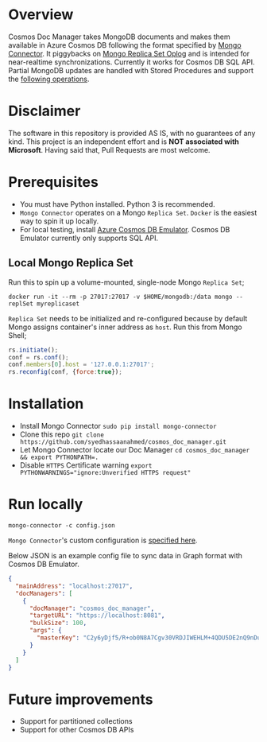 # Overview
Cosmos Doc Manager takes MongoDB documents and makes them available in Azure Cosmos DB following the format specified by [Mongo Connector](https://github.com/mongodb-labs/mongo-connector/wiki/Writing-Your-Own-DocManager). It piggybacks on [Mongo Replica Set Oplog](https://docs.mongodb.com/manual/core/replica-set-oplog/) and is intended for near-realtime synchronizations. Currently it works for Cosmos DB SQL API. Partial MongoDB updates are handled with Stored Procedures and support the [following operations](https://github.com/syedhassaanahmed/cosmos_doc_manager/blob/10f19dace233a7e44c53a9eea3c44dcbd050f125/mongo_connector/doc_managers/cosmos_partial_update.py#L11).

# Disclaimer
The software in this repository is provided AS IS, with no guarantees of any kind. This project is an independent effort and is **NOT associated with Microsoft**. Having said that, Pull Requests are most welcome.

# Prerequisites
- You must have Python installed. Python 3 is recommended.
- `Mongo Connector` operates on a Mongo `Replica Set`. `Docker` is the easiest way to spin it up locally.
- For local testing, install [Azure Cosmos DB Emulator](https://docs.microsoft.com/en-us/azure/cosmos-db/local-emulator). Cosmos DB Emulator currently only supports SQL API.

## Local Mongo Replica Set
Run this to spin up a volume-mounted, single-node Mongo `Replica Set`;
```
docker run -it --rm -p 27017:27017 -v $HOME/mongodb:/data mongo --replSet myreplicaset
```

`Replica Set` needs to be initialized and re-configured because by default Mongo assigns container's inner address as `host`. Run this from Mongo Shell;
```javascript
rs.initiate(); 
conf = rs.conf();
conf.members[0].host = '127.0.0.1:27017';
rs.reconfig(conf, {force:true});
```

# Installation
- Install Mongo Connector `sudo pip install mongo-connector`
- Clone this repo `git clone https://github.com/syedhassaanahmed/cosmos_doc_manager.git`
- Let Mongo Connector locate our Doc Manager `cd cosmos_doc_manager && export PYTHONPATH=.`
- Disable `HTTPS` Certificate warning `export PYTHONWARNINGS="ignore:Unverified HTTPS request"`

# Run locally
`mongo-connector -c config.json`

`Mongo Connector`'s custom configuration is [specified here](https://github.com/mongodb-labs/mongo-connector/wiki/Configuration-Options). 

Below JSON is an example config file to sync data in Graph format with Cosmos DB Emulator.

```json
{
  "mainAddress": "localhost:27017",
  "docManagers": [
    {
      "docManager": "cosmos_doc_manager",
      "targetURL": "https://localhost:8081",
      "bulkSize": 100,
      "args": {
        "masterKey": "C2y6yDjf5/R+ob0N8A7Cgv30VRDJIWEHLM+4QDU5DE2nQ9nDuVTqobD4b8mGGyPMbIZnqyMsEcaGQy67XIw/Jw=="
      }
    }
  ]
}
```

# Future improvements
- Support for partitioned collections
- Support for other Cosmos DB APIs